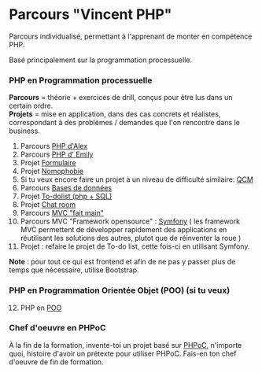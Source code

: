 # Parcours "Vincent PHP"
Parcours individualisé, permettant à l'apprenant de monter en compétence PHP.

Basé principalement sur la programmation processuelle.

### PHP en Programmation processuelle

**Parcours** = théorie + exercices de drill, conçus pour être lus dans un certain ordre.  
**Projets** = mise en application, dans des cas concrets et réalistes, correspondant à des problèmes / demandes que l'on rencontre dans le business.

1. Parcours [PHP d'Alex](./PHP-ALEX)
2. Parcours [PHP d' Emily](./PHP-EMILY)
3. Projet [Formulaire](./HackersPoulette)
4. Projet [Nomophobie](./nomophobie-questionnaire)
5. Si tu veux encore faire un projet à un niveau de difficulté similaire: [QCM](./QCM)  
5. Parcours [Bases de données](./07-DB) 
6. Projet [To-dolist (php + SQL)](./Todolist-sql)
7. Projet [Chat room](./chat)
9. Parcours [MVC "fait main"](./MVC)  
10. Parcours MVC "Framework opensource" : [Symfony](./symfony-training) ( les framework MVC permettent de développer rapidement des applications en réutilisant les solutions des autres, plutot que de réinventer la roue )
11. Projet : refaire le projet de To-do list, cette fois-ci en utilisant Symfony.

**Note** : pour tout ce qui est frontend et afin de ne pas y passer plus de temps que nécessaire, utilise Bootstrap.

### PHP en Programmation Orientée Objet (POO) (si tu veux)

12. PHP en [POO](./PHP-POO)

### Chef d'oeuvre en PHPoC

À la fin de la formation, invente-toi un projet basé sur [PHPoC](https://www.phpoc.com), n'importe quoi, histoire d'avoir un prétexte pour utiliser PHPoC. Fais-en ton chef d'oeuvre de fin de formation.


